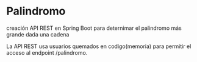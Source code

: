 # Palindromo
creación API REST en Spring Boot para deternimar el palindromo más grande dada una cadena

La API REST usa usuarios quemados en codigo(memoria) para permitir el acceso al endpoint /palindromo. 
